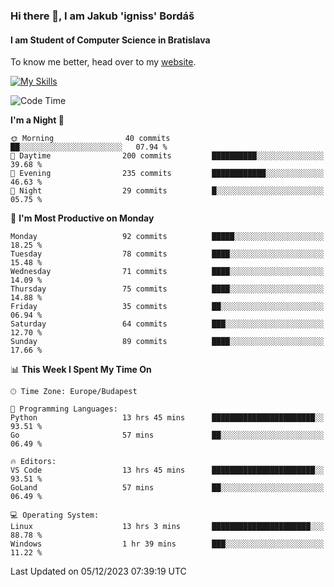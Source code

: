 ### Hi there 👋, I am Jakub 'igniss' Bordáš

#### I am Student of Computer Science in Bratislava
To know me better, head over to my [website](https://bordas.sk).

[![My Skills](https://skillicons.dev/icons?i=js,html,css,figma,svelte,java,kotlin,python,postgresql,typescript,nest,nodejs)](https://bordas.sk)


<!--START_SECTION:waka-->
![Code Time](http://img.shields.io/badge/Code%20Time-1%2C300%20hrs%2023%20mins-blue)

**I'm a Night 🦉** 

```text
🌞 Morning                40 commits          ██░░░░░░░░░░░░░░░░░░░░░░░   07.94 % 
🌆 Daytime                200 commits         ██████████░░░░░░░░░░░░░░░   39.68 % 
🌃 Evening                235 commits         ████████████░░░░░░░░░░░░░   46.63 % 
🌙 Night                  29 commits          █░░░░░░░░░░░░░░░░░░░░░░░░   05.75 % 
```
📅 **I'm Most Productive on Monday** 

```text
Monday                   92 commits          █████░░░░░░░░░░░░░░░░░░░░   18.25 % 
Tuesday                  78 commits          ████░░░░░░░░░░░░░░░░░░░░░   15.48 % 
Wednesday                71 commits          ████░░░░░░░░░░░░░░░░░░░░░   14.09 % 
Thursday                 75 commits          ████░░░░░░░░░░░░░░░░░░░░░   14.88 % 
Friday                   35 commits          ██░░░░░░░░░░░░░░░░░░░░░░░   06.94 % 
Saturday                 64 commits          ███░░░░░░░░░░░░░░░░░░░░░░   12.70 % 
Sunday                   89 commits          ████░░░░░░░░░░░░░░░░░░░░░   17.66 % 
```


📊 **This Week I Spent My Time On** 

```text
🕑︎ Time Zone: Europe/Budapest

💬 Programming Languages: 
Python                   13 hrs 45 mins      ███████████████████████░░   93.51 % 
Go                       57 mins             ██░░░░░░░░░░░░░░░░░░░░░░░   06.49 % 

🔥 Editors: 
VS Code                  13 hrs 45 mins      ███████████████████████░░   93.51 % 
GoLand                   57 mins             ██░░░░░░░░░░░░░░░░░░░░░░░   06.49 % 

💻 Operating System: 
Linux                    13 hrs 3 mins       ██████████████████████░░░   88.78 % 
Windows                  1 hr 39 mins        ███░░░░░░░░░░░░░░░░░░░░░░   11.22 % 
```


 Last Updated on 05/12/2023 07:39:19 UTC
<!--END_SECTION:waka-->
